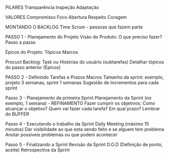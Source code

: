 PILARES
Transparência
Inspeção
Adaptação

VALORES
Compromisso
Foco
Abertura
Respeito
Coragem

MONTANDO O BACKLOG
Time Scrum - pessoas que fazem parte

PASSO 1 - Planejamento do Projeto
Visão do Produto: O que preciso fazer? Passo a passo

Épicos do Projeto: 
	Tópicos
	Marcos
	
Procuct Backlog: Task ou Histórias do usuário (subtarefas)
	Detalhar tópicos do passo anterior (Épicos)

PASSO 2 - Definindo Tarefas e Prazos Macros
Tamanho da sprint: exemplo, projeto 3 semanas, sprint 1 semanas
Sugestão de Incrementos para cada sprint

Passo 3 - Planejamento da primeira Sprint
Planejamento da Sprint (no exemplo, 1 semana) - REFINAMENTO
Fazer cumprir os objetivos: Como alcançar o objetivo?
Quem vai fazer cada tarefa? Em qual prazo?
Lembrar do BUFFER

Passo 4 - Executando o trabalho da Sprint
Daily Meeting (máximo 15 minutos)
Dar visibilidade ao que esta sendo feito e se alguem tem problema
Anotar possiveis problemas ou que podem acontecer

Passo 5 - Finalizando a Sprint
Revisão da Sprint
D.O.D (Definição de ponto, aceite)
Retrospectiva da Sprint
